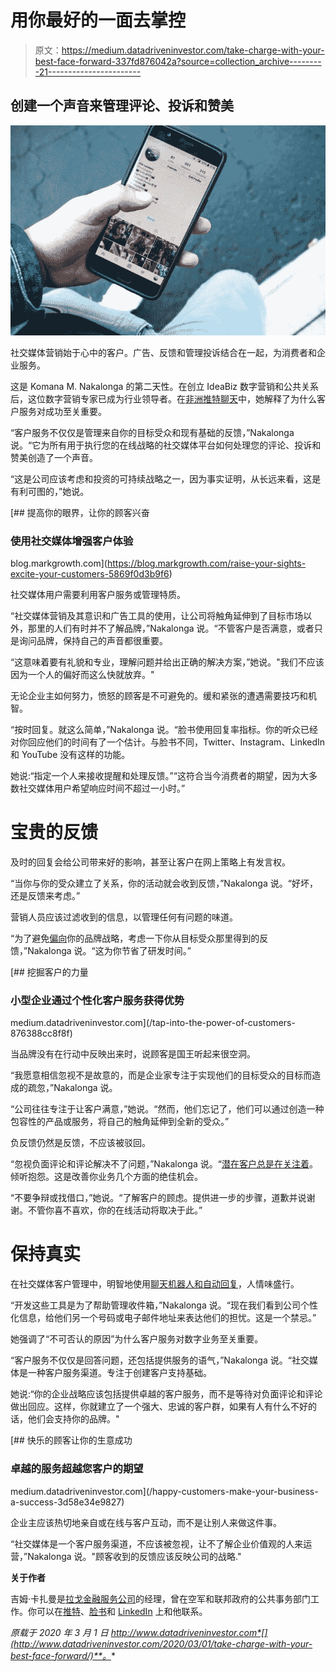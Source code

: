 # 用你最好的一面去掌控

> 原文：<https://medium.datadriveninvestor.com/take-charge-with-your-best-face-forward-337fd876042a?source=collection_archive---------21----------------------->

## 创建一个声音来管理评论、投诉和赞美

![](img/068456bdc7da283855212157f54034d7.png)

社交媒体营销始于心中的客户。广告、反馈和管理投诉结合在一起，为消费者和企业服务。

这是 Komana M. Nakalonga 的第二天性。在创立 IdeaBiz 数字营销和公共关系后，这位数字营销专家已成为行业领导者。在[非洲推特聊天](https://twitter.com/AfricaTweetChat)中，她解释了为什么客户服务对成功至关重要。

“客户服务不仅仅是管理来自你的目标受众和现有基础的反馈，”Nakalonga 说。“它为所有用于执行您的在线战略的社交媒体平台如何处理您的评论、投诉和赞美创造了一个声音。

“这是公司应该考虑和投资的可持续战略之一，因为事实证明，从长远来看，这是有利可图的，”她说。

[](https://blog.markgrowth.com/raise-your-sights-excite-your-customers-5869f0d3b9f6) [## 提高你的眼界，让你的顾客兴奋

### 使用社交媒体增强客户体验

blog.markgrowth.com](https://blog.markgrowth.com/raise-your-sights-excite-your-customers-5869f0d3b9f6) 

社交媒体用户需要利用客户服务或管理特质。

“社交媒体营销及其意识和广告工具的使用，让公司将触角延伸到了目标市场以外，那里的人们有时并不了解品牌，”Nakalonga 说。“不管客户是否满意，或者只是询问品牌，保持自己的声音都很重要。

“这意味着要有礼貌和专业，理解问题并给出正确的解决方案，”她说。"我们不应该因为一个人的偏好而这么快就放弃。"

无论企业主如何努力，愤怒的顾客是不可避免的。缓和紧张的遭遇需要技巧和机智。

“按时回复。就这么简单，”Nakalonga 说。“脸书使用回复率指标。你的听众已经对你回应他们的时间有了一个估计。与脸书不同，Twitter、Instagram、LinkedIn 和 YouTube 没有这样的功能。

她说:“指定一个人来接收提醒和处理反馈。”“这符合当今消费者的期望，因为大多数社交媒体用户希望响应时间不超过一小时。”

# 宝贵的反馈

及时的回复会给公司带来好的影响，甚至让客户在网上策略上有发言权。

“当你与你的受众建立了关系，你的活动就会收到反馈，”Nakalonga 说。“好坏，还是反馈来考虑。”

营销人员应该过滤收到的信息，以管理任何有问题的味道。

“为了避免[偏向](http://www.datadriveninvestor.com/glossary/bias/)你的品牌战略，考虑一下你从目标受众那里得到的反馈，”Nakalonga 说。“这为你节省了研发时间。”

[](/tap-into-the-power-of-customers-876388cc8f8f) [## 挖掘客户的力量

### 小型企业通过个性化客户服务获得优势

medium.datadriveninvestor.com](/tap-into-the-power-of-customers-876388cc8f8f) 

当品牌没有在行动中反映出来时，说顾客是国王听起来很空洞。

“我愿意相信忽视不是故意的，而是企业家专注于实现他们的目标受众的目标而造成的疏忽，”Nakalonga 说。

“公司往往专注于让客户满意，”她说。“然而，他们忘记了，他们可以通过创造一种包容性的产品或服务，将自己的触角延伸到全新的受众。”

负反馈仍然是反馈，不应该被驳回。

“忽视负面评论和评论解决不了问题，”Nakalonga 说。“[潜在客户总是在关注着](https://www.datadriveninvestor.com/2020/02/06/listening-to-others-pays-dividends/)。倾听抱怨。这是改善你业务几个方面的绝佳机会。

“不要争辩或找借口，”她说。“了解客户的顾虑。提供进一步的步骤，道歉并说谢谢。不管你喜不喜欢，你的在线活动将取决于此。”

# 保持真实

在社交媒体客户管理中，明智地使用[聊天机器人和自动回复](https://arvrjourney.com/how-may-i-be-of-service-lets-chat-e0762e452722?source=friends_link&sk=d3d170f8d0d67ccae1a532f8e2bb6944)，人情味盛行。

“开发这些工具是为了帮助管理收件箱，”Nakalonga 说。“现在我们看到公司个性化信息，给他们另一个号码或电子邮件地址来表达他们的担忧。这是一个禁忌。”

她强调了“不可否认的原因”为什么客户服务对数字业务至关重要。

“客户服务不仅仅是回答问题，还包括提供服务的语气，”Nakalonga 说。“社交媒体是一种客户服务渠道。专注于创建客户支持基础。

她说:“你的企业战略应该包括提供卓越的客户服务，而不是等待对负面评论和评论做出回应。这样，你就建立了一个强大、忠诚的客户群，如果有人有什么不好的话，他们会支持你的品牌。"

[](/happy-customers-make-your-business-a-success-3d58e34e9827) [## 快乐的顾客让你的生意成功

### 卓越的服务超越您客户的期望

medium.datadriveninvestor.com](/happy-customers-make-your-business-a-success-3d58e34e9827) 

企业主应该热切地亲自或在线与客户互动，而不是让别人来做这件事。

“社交媒体是一个客户服务渠道，不应该被忽视，让不了解企业价值观的人来运营，”Nakalonga 说。"顾客收到的反馈应该反映公司的战略."

**关于作者**

吉姆·卡扎曼是[拉戈金融服务公司](http://largofinancialservices.com/)的经理，曾在空军和联邦政府的公共事务部门工作。你可以在[推特](https://twitter.com/JKatzaman)、[脸书](https://www.facebook.com/jim.katzaman)和 [LinkedIn](https://www.linkedin.com/in/jim-katzaman-33641b21/) 上和他联系。

*原载于 2020 年 3 月 1 日 http://www.datadriveninvestor.com*[](http://www.datadriveninvestor.com/2020/03/01/take-charge-with-your-best-face-forward/)**。**